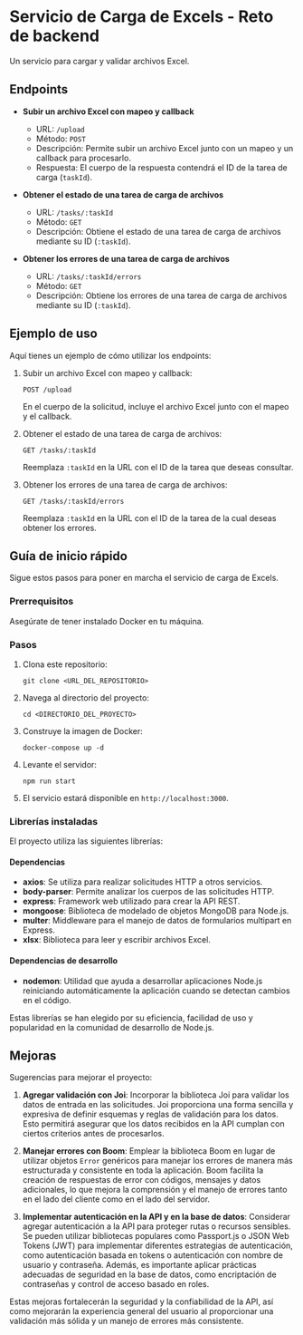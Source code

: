# Servicio de Carga de Excels - Reto de backend

Un servicio para cargar y validar archivos Excel.

## Endpoints

-   **Subir un archivo Excel con mapeo y callback**

    -   URL: `/upload`
    -   Método: `POST`
    -   Descripción: Permite subir un archivo Excel junto con un mapeo y un callback para procesarlo.
    -   Respuesta: El cuerpo de la respuesta contendrá el ID de la tarea de carga (`taskId`).

-   **Obtener el estado de una tarea de carga de archivos**

    -   URL: `/tasks/:taskId`
    -   Método: `GET`
    -   Descripción: Obtiene el estado de una tarea de carga de archivos mediante su ID (`:taskId`).

-   **Obtener los errores de una tarea de carga de archivos**

    -   URL: `/tasks/:taskId/errors`
    -   Método: `GET`
    -   Descripción: Obtiene los errores de una tarea de carga de archivos mediante su ID (`:taskId`).

## Ejemplo de uso

Aquí tienes un ejemplo de cómo utilizar los endpoints:

1. Subir un archivo Excel con mapeo y callback:

    ```
    POST /upload
    ```

    En el cuerpo de la solicitud, incluye el archivo Excel junto con el mapeo y el callback.

2. Obtener el estado de una tarea de carga de archivos:

    ```
    GET /tasks/:taskId
    ```

    Reemplaza `:taskId` en la URL con el ID de la tarea que deseas consultar.

3. Obtener los errores de una tarea de carga de archivos:

    ```
    GET /tasks/:taskId/errors
    ```

    Reemplaza `:taskId` en la URL con el ID de la tarea de la cual deseas obtener los errores.

## Guía de inicio rápido

Sigue estos pasos para poner en marcha el servicio de carga de Excels.

### Prerrequisitos

Asegúrate de tener instalado Docker en tu máquina.

### Pasos

1. Clona este repositorio:

    ```shell
    git clone <URL_DEL_REPOSITORIO>
    ```

2. Navega al directorio del proyecto:

    ```shell
    cd <DIRECTORIO_DEL_PROYECTO>
    ```

3. Construye la imagen de Docker:

    ```shell
    docker-compose up -d
    ```

4. Levante el servidor:

    ```shell
    npm run start
    ```

5. El servicio estará disponible en `http://localhost:3000`.

### Librerías instaladas

El proyecto utiliza las siguientes librerías:

#### Dependencias

-   **axios**: Se utiliza para realizar solicitudes HTTP a otros servicios.
-   **body-parser**: Permite analizar los cuerpos de las solicitudes HTTP.
-   **express**: Framework web utilizado para crear la API REST.
-   **mongoose**: Biblioteca de modelado de objetos MongoDB para Node.js.
-   **multer**: Middleware para el manejo de datos de formularios multipart en Express.
-   **xlsx**: Biblioteca para leer y escribir archivos Excel.

#### Dependencias de desarrollo

-   **nodemon**: Utilidad que ayuda a desarrollar aplicaciones Node.js reiniciando automáticamente la aplicación cuando se detectan cambios en el código.

Estas librerías se han elegido por su eficiencia, facilidad de uso y popularidad en la comunidad de desarrollo de Node.js.

## Mejoras

Sugerencias para mejorar el proyecto:

1. **Agregar validación con Joi**: Incorporar la biblioteca Joi para validar los datos de entrada en las solicitudes. Joi proporciona una forma sencilla y expresiva de definir esquemas y reglas de validación para los datos. Esto permitirá asegurar que los datos recibidos en la API cumplan con ciertos criterios antes de procesarlos.

2. **Manejar errores con Boom**: Emplear la biblioteca Boom en lugar de utilizar objetos `Error` genéricos para manejar los errores de manera más estructurada y consistente en toda la aplicación. Boom facilita la creación de respuestas de error con códigos, mensajes y datos adicionales, lo que mejora la comprensión y el manejo de errores tanto en el lado del cliente como en el lado del servidor.

3. **Implementar autenticación en la API y en la base de datos**: Considerar agregar autenticación a la API para proteger rutas o recursos sensibles. Se pueden utilizar bibliotecas populares como Passport.js o JSON Web Tokens (JWT) para implementar diferentes estrategias de autenticación, como autenticación basada en tokens o autenticación con nombre de usuario y contraseña. Además, es importante aplicar prácticas adecuadas de seguridad en la base de datos, como encriptación de contraseñas y control de acceso basado en roles.

Estas mejoras fortalecerán la seguridad y la confiabilidad de la API, así como mejorarán la experiencia general del usuario al proporcionar una validación más sólida y un manejo de errores más consistente.
